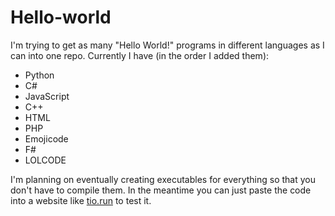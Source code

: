 # Hello-world
I'm trying to get as many "Hello World!" programs in different languages as I can into one repo. Currently I have (in the order I added them):
+ Python
+ C#
+ JavaScript
+ C++
+ HTML
+ PHP
+ Emojicode
+ F#
+ LOLCODE

I'm planning on eventually creating executables for everything so that you don't have to compile them. In the meantime you can just paste the code into a website like [tio.run](https://tio.run) to test it.
